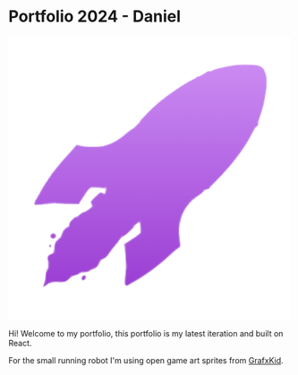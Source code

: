 # Portfolio 2024 - Daniel

![Portfolio logo](https://github.com/DanielNikkari/portfolio-2024/blob/main/public/android-chrome-512x512.png "")

Hi! Welcome to my portfolio, this portfolio is my latest iteration and built on React.

For the small running robot I'm using open game art sprites from [GrafxKid](https://opengameart.org/users/grafxkid).